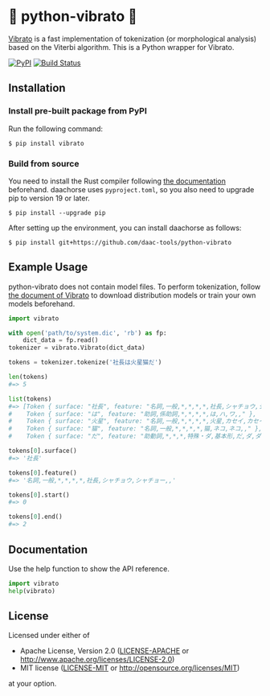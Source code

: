 # 🐍 python-vibrato 🎤

[Vibrato](https://github.com/daac-tools/vibrato) is a fast implementation of tokenization (or morphological analysis) based on the Viterbi algorithm.
This is a Python wrapper for Vibrato.

[![PyPI](https://img.shields.io/pypi/v/vibrato)](https://pypi.org/project/vibrato/)
[![Build Status](https://github.com/daac-tools/python-vibrato/actions/workflows/CI.yml/badge.svg)](https://github.com/daac-tools/python-vibrato/actions)

## Installation

### Install pre-built package from PyPI

Run the following command:

```
$ pip install vibrato
```

### Build from source

You need to install the Rust compiler following [the documentation](https://www.rust-lang.org/tools/install) beforehand.
daachorse uses `pyproject.toml`, so you also need to upgrade pip to version 19 or later.

```
$ pip install --upgrade pip
```

After setting up the environment, you can install daachorse as follows:

```
$ pip install git+https://github.com/daac-tools/python-vibrato
```

## Example Usage

python-vibrato does not contain model files.
To perform tokenization, follow [the document of Vibrato](https://github.com/daac-tools/vibrato) to download distribution models or train your own models beforehand.

```python
import vibrato

with open('path/to/system.dic', 'rb') as fp:
    dict_data = fp.read()
tokenizer = vibrato.Vibrato(dict_data)

tokens = tokenizer.tokenize('社長は火星猫だ')

len(tokens)
#=> 5

list(tokens)
#=> [Token { surface: "社長", feature: "名詞,一般,*,*,*,*,社長,シャチョウ,シャチョー,," },
#    Token { surface: "は", feature: "助詞,係助詞,*,*,*,*,は,ハ,ワ,," },
#    Token { surface: "火星", feature: "名詞,一般,*,*,*,*,火星,カセイ,カセイ,," },
#    Token { surface: "猫", feature: "名詞,一般,*,*,*,*,猫,ネコ,ネコ,," },
#    Token { surface: "だ", feature: "助動詞,*,*,*,特殊・ダ,基本形,だ,ダ,ダ,," }]

tokens[0].surface()
#=> '社長'

tokens[0].feature()
#=> '名詞,一般,*,*,*,*,社長,シャチョウ,シャチョー,,'

tokens[0].start()
#=> 0

tokens[0].end()
#=> 2
```

## Documentation

Use the help function to show the API reference.

```python
import vibrato
help(vibrato)
```

## License

Licensed under either of

 * Apache License, Version 2.0
   ([LICENSE-APACHE](LICENSE-APACHE) or http://www.apache.org/licenses/LICENSE-2.0)
 * MIT license
   ([LICENSE-MIT](LICENSE-MIT) or http://opensource.org/licenses/MIT)

at your option.
